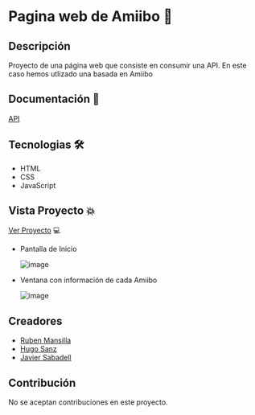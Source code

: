 # Pagina web de Amiibo 🍄

## Descripción

Proyecto de una página web que consiste en consumir una API. En este caso hemos utlizado una basada en Amiibo

## Documentación 📖

[API](https://github.com/N3evin/AmiiboAPI)

## Tecnologias 🛠️

- HTML
- CSS
- JavaScript

## Vista Proyecto 💥

[Ver Proyecto](https://rubenmansilla.github.io/AmiiboApi/) 💻

- Pantalla de Inicio

  ![image](https://github.com/RubenMansilla/AmiiboApi/assets/147383881/ef1d408c-0f6c-4c81-b4fc-a9a26e72db31)
- Ventana con información de cada Amiibo

  ![image](https://github.com/RubenMansilla/AmiiboApi/assets/147383881/48a2e9a5-c7e0-4d11-b960-3fbce60a1df5)

## Creadores

- [Ruben Mansilla](https://www.linkedin.com/in/ruben-mansilla-rodriguez-/)
- [Hugo Sanz](https://github.com/ggdsrll)
- [Javier Sabadell](https://github.com/Rokorider)

## Contribución

No se aceptan contribuciones en este proyecto.
